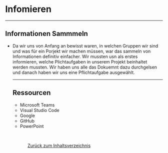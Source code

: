 # Infomieren 

<hr>



## Informationen Sammmeln 

<ul><li> Da wir uns von Anfang an bewisst waren, in welchen Gruppen wir sind und was für ein Porjekt wir machen müssen, war das sammeln von Informationen definitiv einfacher. Wir mussten usn als erstes informieren, welche Plichtaufgaben in unserem Projekt beinhaltet werden mussten. Wir haben uns alle das Dokuemnt dazu durchgelsen und danach haben wir uns eine Pflichtaufgabe ausgewählt. 

<hr>

## Ressourcen

<ul>
<li> Microsoft Teams </li>
<li> Visual Studio Code </li>
<li> Google </li>
<li> GitHub </li>
<li> PowerPoint </li>
<ul>

<br>

[Zurück zum Inhaltsverzeichnis](README.md)
